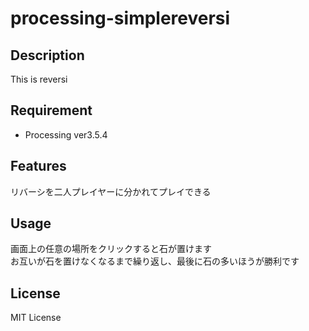 # processing-simplereversi

## Description
This is reversi  

## Requirement
* Processing ver3.5.4

## Features
リバーシを二人プレイヤーに分かれてプレイできる  

## Usage
画面上の任意の場所をクリックすると石が置けます  
お互いが石を置けなくなるまで繰り返し、最後に石の多いほうが勝利です  

## License
MIT License  

